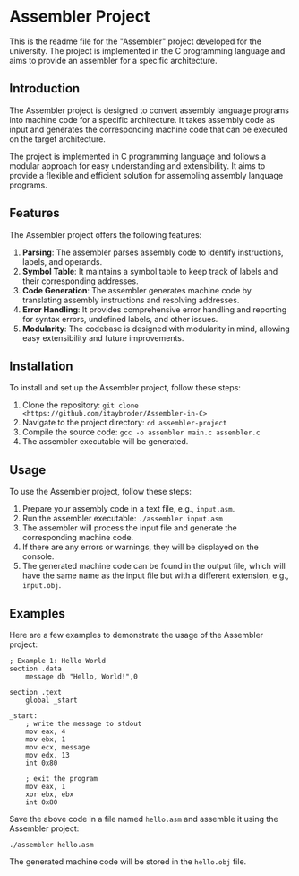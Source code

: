 <h1>Assembler Project</h1>

<p>This is the readme file for the "Assembler" project developed for the university. The project is implemented in the C programming language and aims to provide an assembler for a specific architecture.</p>

<h2>Introduction</h2>

<p>The Assembler project is designed to convert assembly language programs into machine code for a specific architecture. It takes assembly code as input and generates the corresponding machine code that can be executed on the target architecture.</p>

<p>The project is implemented in C programming language and follows a modular approach for easy understanding and extensibility. It aims to provide a flexible and efficient solution for assembling assembly language programs.</p>

<h2>Features</h2>

<p>The Assembler project offers the following features:</p>

<ol>
  <li><strong>Parsing</strong>: The assembler parses assembly code to identify instructions, labels, and operands.</li>
  <li><strong>Symbol Table</strong>: It maintains a symbol table to keep track of labels and their corresponding addresses.</li>
  <li><strong>Code Generation</strong>: The assembler generates machine code by translating assembly instructions and resolving addresses.</li>
  <li><strong>Error Handling</strong>: It provides comprehensive error handling and reporting for syntax errors, undefined labels, and other issues.</li>
  <li><strong>Modularity</strong>: The codebase is designed with modularity in mind, allowing easy extensibility and future improvements.</li>
</ol>

<h2>Installation</h2>

<p>To install and set up the Assembler project, follow these steps:</p>

<ol>
  <li>Clone the repository: <code>git clone &lt;https://github.com/itaybroder/Assembler-in-C&gt;</code></li>
  <li>Navigate to the project directory: <code>cd assembler-project</code></li>
  <li>Compile the source code: <code>gcc -o assembler main.c assembler.c</code></li>
  <li>The assembler executable will be generated.</li>
</ol>

<h2>Usage</h2>

<p>To use the Assembler project, follow these steps:</p>

<ol>
  <li>Prepare your assembly code in a text file, e.g., <code>input.asm</code>.</li>
  <li>Run the assembler executable: <code>./assembler input.asm</code></li>
  <li>The assembler will process the input file and generate the corresponding machine code.</li>
  <li>If there are any errors or warnings, they will be displayed on the console.</li>
  <li>The generated machine code can be found in the output file, which will have the same name as the input file but with a different extension, e.g., <code>input.obj</code>.</li>
</ol>

<h2>Examples</h2>

<p>Here are a few examples to demonstrate the usage of the Assembler project:</p>

<pre><code>; Example 1: Hello World
section .data
    message db "Hello, World!",0

section .text
    global _start

_start:
    ; write the message to stdout
    mov eax, 4
    mov ebx, 1
    mov ecx, message
    mov edx, 13
    int 0x80

    ; exit the program
    mov eax, 1
    xor ebx, ebx
    int 0x80
</code></pre>

<p>Save the above code in a file named <code>hello.asm</code> and assemble it using the Assembler project:</p>

<pre><code>./assembler hello.asm</code></pre>

<p>The generated machine code will be stored in the <code>hello.obj</code> file.</p>